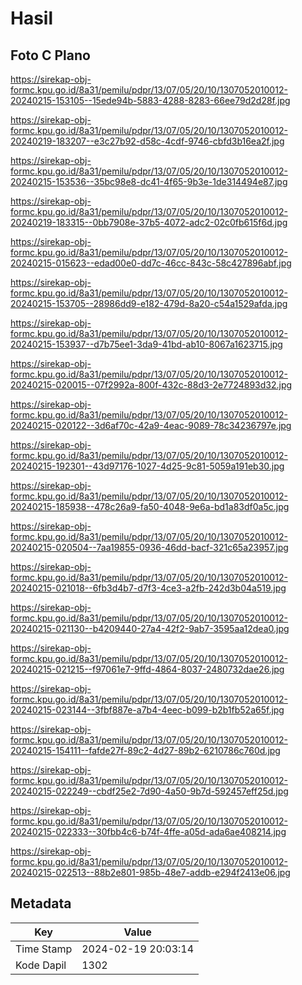 # Hasil

## Foto C Plano

https://sirekap-obj-formc.kpu.go.id/8a31/pemilu/pdpr/13/07/05/20/10/1307052010012-20240215-153105--15ede94b-5883-4288-8283-66ee79d2d28f.jpg

https://sirekap-obj-formc.kpu.go.id/8a31/pemilu/pdpr/13/07/05/20/10/1307052010012-20240219-183207--e3c27b92-d58c-4cdf-9746-cbfd3b16ea2f.jpg

https://sirekap-obj-formc.kpu.go.id/8a31/pemilu/pdpr/13/07/05/20/10/1307052010012-20240215-153536--35bc98e8-dc41-4f65-9b3e-1de314494e87.jpg

https://sirekap-obj-formc.kpu.go.id/8a31/pemilu/pdpr/13/07/05/20/10/1307052010012-20240219-183315--0bb7908e-37b5-4072-adc2-02c0fb615f6d.jpg

https://sirekap-obj-formc.kpu.go.id/8a31/pemilu/pdpr/13/07/05/20/10/1307052010012-20240215-015623--edad00e0-dd7c-46cc-843c-58c427896abf.jpg

https://sirekap-obj-formc.kpu.go.id/8a31/pemilu/pdpr/13/07/05/20/10/1307052010012-20240215-153705--28986dd9-e182-479d-8a20-c54a1529afda.jpg

https://sirekap-obj-formc.kpu.go.id/8a31/pemilu/pdpr/13/07/05/20/10/1307052010012-20240215-153937--d7b75ee1-3da9-41bd-ab10-8067a1623715.jpg

https://sirekap-obj-formc.kpu.go.id/8a31/pemilu/pdpr/13/07/05/20/10/1307052010012-20240215-020015--07f2992a-800f-432c-88d3-2e7724893d32.jpg

https://sirekap-obj-formc.kpu.go.id/8a31/pemilu/pdpr/13/07/05/20/10/1307052010012-20240215-020122--3d6af70c-42a9-4eac-9089-78c34236797e.jpg

https://sirekap-obj-formc.kpu.go.id/8a31/pemilu/pdpr/13/07/05/20/10/1307052010012-20240215-192301--43d97176-1027-4d25-9c81-5059a191eb30.jpg

https://sirekap-obj-formc.kpu.go.id/8a31/pemilu/pdpr/13/07/05/20/10/1307052010012-20240215-185938--478c26a9-fa50-4048-9e6a-bd1a83df0a5c.jpg

https://sirekap-obj-formc.kpu.go.id/8a31/pemilu/pdpr/13/07/05/20/10/1307052010012-20240215-020504--7aa19855-0936-46dd-bacf-321c65a23957.jpg

https://sirekap-obj-formc.kpu.go.id/8a31/pemilu/pdpr/13/07/05/20/10/1307052010012-20240215-021018--6fb3d4b7-d7f3-4ce3-a2fb-242d3b04a519.jpg

https://sirekap-obj-formc.kpu.go.id/8a31/pemilu/pdpr/13/07/05/20/10/1307052010012-20240215-021130--b4209440-27a4-42f2-9ab7-3595aa12dea0.jpg

https://sirekap-obj-formc.kpu.go.id/8a31/pemilu/pdpr/13/07/05/20/10/1307052010012-20240215-021215--f97061e7-9ffd-4864-8037-2480732dae26.jpg

https://sirekap-obj-formc.kpu.go.id/8a31/pemilu/pdpr/13/07/05/20/10/1307052010012-20240215-023144--3fbf887e-a7b4-4eec-b099-b2b1fb52a65f.jpg

https://sirekap-obj-formc.kpu.go.id/8a31/pemilu/pdpr/13/07/05/20/10/1307052010012-20240215-154111--fafde27f-89c2-4d27-89b2-6210786c760d.jpg

https://sirekap-obj-formc.kpu.go.id/8a31/pemilu/pdpr/13/07/05/20/10/1307052010012-20240215-022249--cbdf25e2-7d90-4a50-9b7d-592457eff25d.jpg

https://sirekap-obj-formc.kpu.go.id/8a31/pemilu/pdpr/13/07/05/20/10/1307052010012-20240215-022333--30fbb4c6-b74f-4ffe-a05d-ada6ae408214.jpg

https://sirekap-obj-formc.kpu.go.id/8a31/pemilu/pdpr/13/07/05/20/10/1307052010012-20240215-022513--88b2e801-985b-48e7-addb-e294f2413e06.jpg


## Metadata

| Key        | Value               |
| ---------- | ------------------- |
| Time Stamp | 2024-02-19 20:03:14 |
| Kode Dapil | 1302                |




